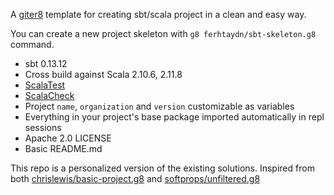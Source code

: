 A [giter8](https://github.com/n8han/giter8) template for creating sbt/scala project in a clean and easy way.

You can create a new project skeleton with `g8 ferhtaydn/sbt-skeleton.g8` command.

* sbt 0.13.12
* Cross build against Scala 2.10.6, 2.11.8
* [ScalaTest](http://www.scalatest.org/)
* [ScalaCheck](http://www.scalacheck.org/)
* Project `name`, `organization` and `version` customizable as variables
* Everything in your project's base package imported automatically in repl sessions
* Apache 2.0 LICENSE
* Basic README.md


This repo is a personalized version of the existing solutions. 
Inspired from both [chrislewis/basic-project.g8](https://github.com/chrislewis/basic-project.g8) and [softprops/unfiltered.g8](https://github.com/softprops/unfiltered.g8)
